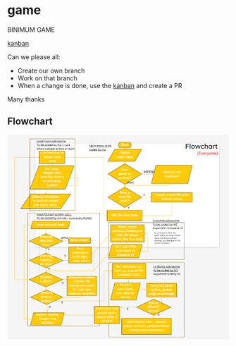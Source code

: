 # game
BINIMUM GAME

[kanban](https://github.com/orgs/Binimum-Game-Studios/projects/1/views/1)

Can we please all:

- Create our own branch
- Work on that branch
- When a change is done, use the [kanban](https://github.com/orgs/Binimum-Game-Studios/projects/1/views/1) and create a PR

Many thanks

## Flowchart

![Flowchart.png](Flowchart.png)
